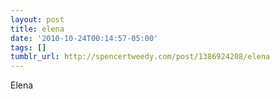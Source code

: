 ```yaml
---
layout: post
title: elena
date: '2010-10-24T00:14:57-05:00'
tags: []
tumblr_url: http://spencertweedy.com/post/1386924208/elena
---
```

Elena
